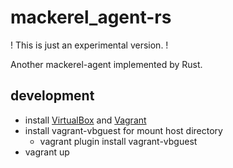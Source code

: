 # mackerel_agent-rs

! This is just an experimental version. !

Another mackerel-agent implemented by Rust.

## development

- install [VirtualBox](https://www.virtualbox.org/) and [Vagrant](https://www.vagrantup.com/)
- install vagrant-vbguest for mount host directory
  - vagrant plugin install vagrant-vbguest
- vagrant up
